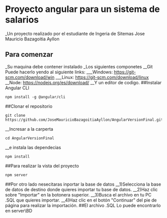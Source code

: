 # Proyecto angular para un sistema de salarios
_Un proyecto  realizado por el estudiante de Ingeria de Sitemas Jose Mauricio Bazagoitia Ayllon
## Para comenzar
_Su maquina debe contener instalado
_Los siguientes componetes
__Git Puede hacerlo yendo al siguiente links:
___Windows: https://git-scm.com/download/win
___Linux: https://git-scm.com/download/linux
__Node: https://nodejs.org/es/download/
__Y un editor de codigo.
##Instalar Angular CLI
```
npm install -g @angular/cli
```
##Clonar el repositorio
```
git clone https://github.com/JoseMauricioBazagoitiaAyllon/AngularVersionFinal.git
```
__Incresar a la carperta
```
cd AngularVersionFinal
```
__e instala las dependecias
```
npm install
```
##Para realizar la vista del proyecto 
```
npm server
```
##Por otro lado nesecitaras inportar la base de datos
__1)Selecciona la base de datos de destino donde quieres importar tu base de datos.
__2)Haz clic sobre "Importar" en la botonera superior.
__3)Busca el archivo en tu PC .SQL que quieres importar.
__4)Haz clic en el botón "Continuar" del pie de página para realizar la importación.
##El archivo .SQL Lo puede encontrarlo en server\BD
